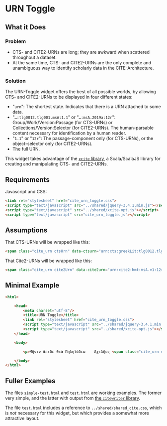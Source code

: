 # URN Toggle

## What it Does

### Problem

- CTS- and CITE2-URNs are long; they are awkward when scattered throughout a dataset.
- At the same time, CTS- and CITE2-URNs are the only complete and unambiguous way to identify scholarly data in the CITE-Architecture.

### Solution

The URN-Toggle widget offers the best of all possible worlds, by allowing CTS- and CITE2-URNs to be displayed in four different states:

- "`urn`": The shortest state. Indicates that there is a URN attached to some data.
- "`…:tlg0012.tlg001.msA:1.1`" or "`…:msA.2019a:12r`": Group/Work/Version:Passage (for CTS-URNs) or Collections/Version:Selector (for CITE2-URNs). The human-parsable content necessary for identification by a human reader.
- "`1.1`" or "`12r`": The passage-component only (for CTS-URNs), or the object-selector only (for CITE2-URNs).
- The full URN.

This widget takes advantage of the [`xcite` library](https://github.com/cite-architecture/xcite), a Scala/ScalaJS library for creating and manipulating CTS- and CITE2-URNs.

## Requirements

Javascript and CSS:

~~~html
<link rel="stylesheet" href="cite_urn_toggle.css">
<script type="text/javascript" src="../shared/jquery-3.4.1.min.js"></script>
<script type="text/javascript" src="../shared/xcite-opt.js"></script>
<script type="text/javascript" src="cite_urn_toggle.js"></script>
~~~

## Assumptions

That CTS-URNs will be wrapped like this:

~~~html
<span class="cite_urn ctsUrn" data-ctsurn="urn:cts:greekLit:tlg0012.tlg001.msA:1.1">urn:cts:greekLit:tlg0012.tlg001.msA:1.1</span>
~~~

That Cite2-URNs will be wrapped like this:

~~~html
<span class="cite_urn cite2Urn" data-cite2urn="urn:cite2:hmt:msA.v1:12r">urn:cite2:hmt:msA.v1:12r</span>
~~~

## Minimal Example

~~~html
<html>

	<head>
		<meta charset="utf-8"/>
		<title>URN Toggle</title>
		<link rel="stylesheet" href="cite_urn_toggle.css">
		<script type="text/javascript" src="../shared/jquery-3.4.1.min.js"></script>
		<script type="text/javascript" src="../shared/xcite-opt.js"></script>
	</head>

	<body>

		<p>Μῆνιν ἄειδε θεὰ Πηληϊάδεω	Ἀχιλῆος <span class="cite_urn ctsUrn" data-ctsurn="urn:cts:greekLit:tlg0012.tlg001.msA:1.1">urn:cts:greekLit:tlg0012.tlg001.msA:1.1</span></p>

	</body>
</html>
~~~

## Fuller Examples

The files `simple-test.html` and `test.html` are working examples. The former very simple, and the latter with output from [the `citewriter` library](https://github.com/cite-architecture/citewriter).

The file `test.html` includes a reference to `../shared/shared_cite.css`, which is *not* necessary for this widget, but which provides a somewhat more attractive layout.
